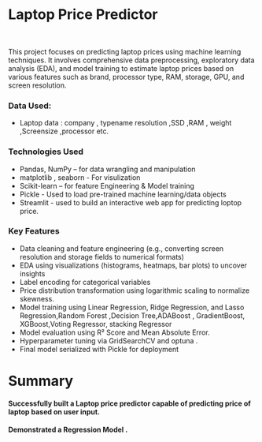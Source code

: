 <h1>Laptop Price Predictor</h1>
<br>
<p>This project focuses on predicting laptop prices using machine learning techniques. It involves comprehensive data preprocessing, exploratory data analysis (EDA), and model training to estimate laptop prices based on various features such as brand, processor type, RAM, storage, GPU, and screen resolution.</p>
<h3>Data Used:</h3>
<ul>
  <li>Laptop data : company , typename resolution ,SSD ,RAM , weight ,Screensize ,processor etc.</li>
</ul>
<h3>Technologies Used</h3>
<ul>
  <li>Pandas, NumPy – for data wrangling and manipulation</li>
  <li>matplotlib , seaborn  - For visulization</li>
  <li>Scikit-learn – for feature Engineering & Model training </li>
  <li>Pickle - Used to load pre-trained machine learning/data objects</li>
  <li>Streamlit - used to build an interactive web app for predicting loptop price.</li>
</ul>
<h3>Key Features</h3>
<ul>
  <li>Data cleaning and feature engineering (e.g., converting screen resolution and storage fields to numerical formats)</li>
  <li>EDA using visualizations (histograms, heatmaps, bar plots) to uncover insights</li>
  <li>Label encoding for categorical variables</li>
  <li>Price distribution transformation using logarithmic scaling to normalize skewness.</li>
  <li>Model training using Linear Regression, Ridge Regression, and Lasso Regression,Random Forest ,Decision Tree,ADABoost , GradientBoost, XGBoost,Voting Regressor,               stacking  Regressor</li>
  <li>Model evaluation using R² Score and Mean Absolute Error.</li>
  <li>Hyperparameter tuning via GridSearchCV and optuna .</li>
  <li>Final model serialized with Pickle for deployment</li>
</ul>
<h1>Summary</h1>
<h4>Successfully built a Laptop price predictor capable of predicting price of laptop based on user input.</h4>
<h4>Demonstrated a Regression Model .</h4>
